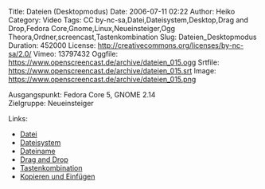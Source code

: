 Title: Dateien (Desktopmodus)
Date: 2006-07-11 02:22
Author: Heiko
Category: Video
Tags: CC by-nc-sa,Datei,Dateisystem,Desktop,Drag and Drop,Fedora Core,Gnome,Linux,Neueinsteiger,Ogg Theora,Ordner,screencast,Tastenkombination
Slug: Dateien_Desktopmodus
Duration: 452000
License: http://creativecommons.org/licenses/by-nc-sa/2.0/
Vimeo: 13797432
Oggfile: https://www.openscreencast.de/archive/dateien_015.ogg
Srtfile: https://www.openscreencast.de/archive/dateien_015.srt
Image: https://www.openscreencast.de/archive/dateien_015.png

Ausgangspunkt: Fedora Core 5, GNOME 2.14  
Zielgruppe: Neueinsteiger  

Links:

  * [Datei](http://de.wikipedia.org/wiki/Datei)
  * [Dateisystem](http://de.wikipedia.org/wiki/Dateisystem)
  * [Dateiname](http://de.wikipedia.org/wiki/Dateiname)
  * [Drag and Drop](http://de.wikipedia.org/wiki/Drag_and_Drop)
  * [Tastenkombination](http://de.wikipedia.org/wiki/Tastenkombination)
  * [Kopieren und Einfügen](http://de.wikipedia.org/wiki/Kopieren_und_Einf%C3%BCgen)

